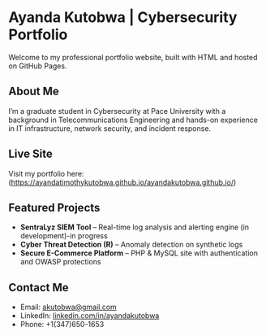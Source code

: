 # Ayanda Kutobwa | Cybersecurity Portfolio

Welcome to my professional portfolio website, built with HTML and hosted on GitHub Pages.

##  About Me
I’m a graduate student in Cybersecurity at Pace University with a background in Telecommunications Engineering and hands-on experience in IT infrastructure, network security, and incident response.

##  Live Site
Visit my portfolio here: (https://ayandatimothykutobwa.github.io/ayandakutobwa.github.io/)

##  Featured Projects
- **SentraLyz SIEM Tool** – Real-time log analysis and alerting engine (in development)-in progress
- **Cyber Threat Detection (R)** – Anomaly detection on synthetic logs
- **Secure E-Commerce Platform** – PHP & MySQL site with authentication and OWASP protections

##  Contact Me
- Email: akutobwa@gmail.com
- LinkedIn: [linkedin.com/in/ayandakutobwa](https://linkedin.com/in/ayanda-timothy-kutobwa-4640141a3)
- Phone: +1(347)650-1653
